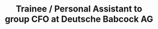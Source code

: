 ---
layout: career-detail
title: "Trainee / Personal Assistant to group CFO at Deutsche Babcock AG"
company: "Deutsche Babcock AG"
position: "Trainee / Personal Assistant to group CFO"
start_date: "June 1995"
end_date: "July 1997"
location: "Oberhausen"
permalink: /career/babcock-trainee-1995/
---
